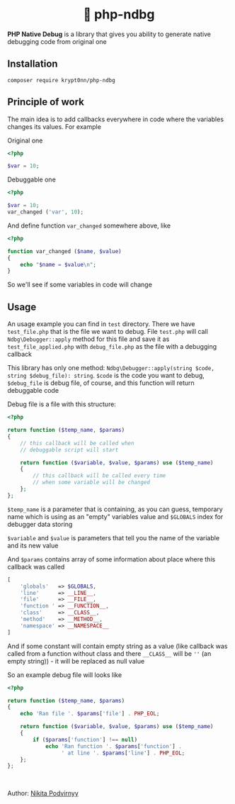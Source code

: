 <h1 align="center">🚀 php-ndbg</h1>

**PHP Native Debug** is a library that gives you ability to generate native debugging code from original one

## Installation

```
composer require krypt0nn/php-ndbg
```

## Principle of work

The main idea is to add callbacks everywhere in code where the variables changes its values. For example

Original one

```php
<?php

$var = 10;
```

Debuggable one

```php
<?php

$var = 10;
var_changed ('var', 10);
```

And define function `var_changed` somewhere above, like

```php
<?php

function var_changed ($name, $value)
{
    echo "$name = $value\n";
}
```

So we'll see if some variables in code will change

## Usage

An usage example you can find in `test` directory. There we have `test_file.php` that is the file we want to debug. File `test.php` will call `Ndbg\Debugger::apply` method for this file and save it as `test_file_applied.php` with `debug_file.php` as the file with a debugging callback

This library has only one method: `Ndbg\Debugger::apply(string $code, string $debug_file): string`. `$code` is the code you want to debug, `$debug_file` is debug file, of course, and this function will return debuggable code

Debug file is a file with this structure:

```php
<?php

return function ($temp_name, $params)
{
    // this callback will be called when
    // debuggable script will start

    return function ($variable, $value, $params) use ($temp_name)
    {
        // this callback will be called every time
        // when some variable will be changed
    };
};
```

`$temp_name` is a parameter that is containing, as you can guess, temporary name which is using as an "empty" variables value and `$GLOBALS` index for debugger data storing

`$variable` and `$value` is parameters that tell you the name of the variable and its new value

And `$params` contains array of some information about place where this callback was called

```php
[
    'globals'   => $GLOBALS,
    'line'      => __LINE__,
    'file'      => __FILE__,
    'function ' => __FUNCTION__,
    'class'     => __CLASS__,
    'method'    => __METHOD__,
    'namespace' => __NAMESPACE__
]
```

And if some constant will contain empty string as a value (like callback was called from a function without class and there `__CLASS__` will be `''` (an empty string)) - it will be replaced as null value

So an example debug file will looks like

```php
<?php

return function ($temp_name, $params)
{
    echo 'Ran file '. $params['file'] . PHP_EOL;

    return function ($variable, $value, $params) use ($temp_name)
    {
        if ($params['function'] !== null)
            echo 'Ran function '. $params['function'] .
                 ' at line '. $params['line'] . PHP_EOL;
    };
};
```

<br>

Author: [Nikita Podvirnyy](https://vk.com/technomindlp)